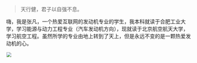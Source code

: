 > 天行健，君子以自强不息。

​		嗨，我是张凡，一个热爱互联网的发动机专业的学生，我本科就读于合肥工业大学，学习能源与动力工程专业（汽车发动机方向），现就读于北京航空航天大学，学习航空工程。虽然所学的专业由地上转到了天上，但是永远不变的是一颗热爱发动机的心。	

<img src="https://auroraus-1258416167.cos.ap-beijing.myqcloud.com/blog/blog_config/engine.png" width="100%" height="100%" style="zoom: 80%;" />

​		建立本博客的初衷是为了学习互联网知识，但是随着对博客和互联网认识的加深，发现博客是一个记笔记的好地方，可以把平时的所思所想、以及学到的一些新东西记录在博客上，既有助于自己加深对所学知识的理解，同时也帮助了那些浏览我博客的那些人。同时博客也是一个寄托各种情感的地方，以前的时候总喜欢在朋友圈里发一些个人的感想、生活中的喜怒哀乐等，但是渐渐发现那样很容易打扰到别人或者有一些不友好的声音，而在博客里，不用怕打扰到别人，这里是你个人的空间，在这里，你可以无拘无束（当然了，前提是要遵守法规和各种规章制度）。

​		This is my own space，在这里，我会记录一些所学的知识，分享出去（敏感知识除外），帮助更多的人，同时也记录生活中的点点滴滴，做一个有趣的人。

​		最后，放两张我和歼十A以及AL-31-F发动机的合影吧 ：)

<img src="https://auroraus-1258416167.cos.ap-beijing.myqcloud.com/blog/blog_config/me_al31f.jpg" width="100%" height="100%" style="zoom: 80%;" />



<img src="https://auroraus-1258416167.cos.ap-beijing.myqcloud.com/blog/blog_config/me_j20.jpg" width="100%" height="100%" style="zoom: 80%;" />



